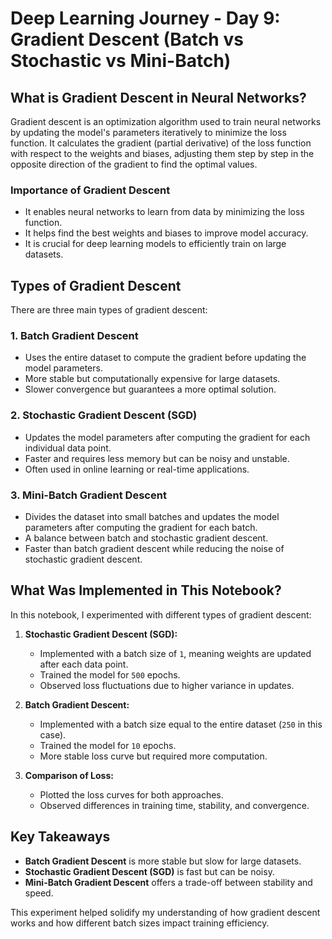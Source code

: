 # Deep Learning Journey - Day 9: Gradient Descent (Batch vs Stochastic vs Mini-Batch)

## What is Gradient Descent in Neural Networks?
Gradient descent is an optimization algorithm used to train neural networks by updating the model's parameters iteratively to minimize the loss function. It calculates the gradient (partial derivative) of the loss function with respect to the weights and biases, adjusting them step by step in the opposite direction of the gradient to find the optimal values.

### Importance of Gradient Descent
- It enables neural networks to learn from data by minimizing the loss function.
- It helps find the best weights and biases to improve model accuracy.
- It is crucial for deep learning models to efficiently train on large datasets.

## Types of Gradient Descent
There are three main types of gradient descent:

### 1. **Batch Gradient Descent**
- Uses the entire dataset to compute the gradient before updating the model parameters.
- More stable but computationally expensive for large datasets.
- Slower convergence but guarantees a more optimal solution.

### 2. **Stochastic Gradient Descent (SGD)**
- Updates the model parameters after computing the gradient for each individual data point.
- Faster and requires less memory but can be noisy and unstable.
- Often used in online learning or real-time applications.

### 3. **Mini-Batch Gradient Descent**
- Divides the dataset into small batches and updates the model parameters after computing the gradient for each batch.
- A balance between batch and stochastic gradient descent.
- Faster than batch gradient descent while reducing the noise of stochastic gradient descent.

## What Was Implemented in This Notebook?
In this notebook, I experimented with different types of gradient descent:

1. **Stochastic Gradient Descent (SGD):**
   - Implemented with a batch size of `1`, meaning weights are updated after each data point.
   - Trained the model for `500` epochs.
   - Observed loss fluctuations due to higher variance in updates.
   
2. **Batch Gradient Descent:**
   - Implemented with a batch size equal to the entire dataset (`250` in this case).
   - Trained the model for `10` epochs.
   - More stable loss curve but required more computation.
   
3. **Comparison of Loss:**
   - Plotted the loss curves for both approaches.
   - Observed differences in training time, stability, and convergence.

## Key Takeaways
- **Batch Gradient Descent** is more stable but slow for large datasets.
- **Stochastic Gradient Descent (SGD)** is fast but can be noisy.
- **Mini-Batch Gradient Descent** offers a trade-off between stability and speed.

This experiment helped solidify my understanding of how gradient descent works and how different batch sizes impact training efficiency.

